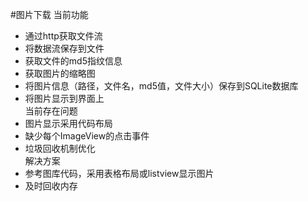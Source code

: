 #图片下载
当前功能
* 通过http获取文件流
* 将数据流保存到文件
* 获取文件的md5指纹信息
* 获取图片的缩略图
* 将图片信息（路径，文件名，md5值，文件大小）保存到SQLite数据库
* 将图片显示到界面上<br/>
当前存在问题
* 图片显示采用代码布局
* 缺少每个ImageView的点击事件
* 垃圾回收机制优化<br/>
解决方案
* 参考图库代码，采用表格布局或listview显示图片
* 及时回收内存 
